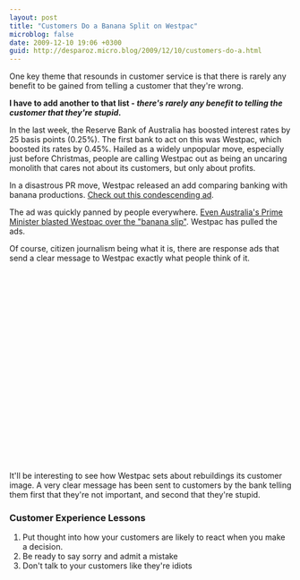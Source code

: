 ```yaml
---
layout: post
title: "Customers Do a Banana Split on Westpac"
microblog: false
date: 2009-12-10 19:06 +0300
guid: http://desparoz.micro.blog/2009/12/10/customers-do-a.html
---
```

<p>One key theme that resounds in customer service is that there is rarely any benefit to be gained from telling a customer that they're wrong.</p>
<p><strong>I have to add another to that list - <em>there's rarely any benefit to telling the customer that they're stupid</em>.</strong></p>
<p>In the last week, the Reserve Bank of Australia has boosted interest rates by 25 basis points (0.25%). The first bank to act on this was Westpac, which boosted its rates by 0.45%. Hailed as a widely unpopular move, especially just before Christmas, people are calling Westpac out as being an uncaring monolith that cares not about its customers, but only about profits.</p>
<p>In a&nbsp;disastrous PR move, Westpac released an add comparing banking with banana productions. <a href="/blog/watch">Check out this condescending ad</a>.</p>
<p>The ad was quickly panned by people everywhere. <a href="http://www.smh.com.au/business/rudd-blasts-westpac-over-banana-slip-20091209-kim9.html">Even Australia's Prime Minister blasted Westpac over the "banana slip"</a>. Westpac has pulled the ads.</p>
<p>Of course, citizen journalism being what it is, there are response ads that send a clear message to Westpac exactly what people think of it.</p>
<p><object width="425" height="344"><param name="movie" value="http://www.youtube.com/v/EDL6vFtj-gE&hl=en_US&fs=1&"></param><param name="allowFullScreen" value="true"></param><param name="allowscriptaccess" value="always"></param><embed src="http://www.youtube.com/v/EDL6vFtj-gE&hl=en_US&fs=1&" type="application/x-shockwave-flash" allowscriptaccess="always" allowfullscreen="true" width="425" height="344"></embed></object></p>
<p>It'll be interesting to see how Westpac sets about rebuildings its customer image. A very clear message has been sent to customers by the bank telling them first that they're not important, and second that they're stupid.</p>
<h3>Customer Experience Lessons</h3>
<ol>
<li>Put thought into how your customers are likely to react when you make a decision.</li>
<li>Be ready to say sorry and admit a mistake</li>
<li>Don't talk to your customers like they're idiots</li>
</ol>
<p>&nbsp;</p>
